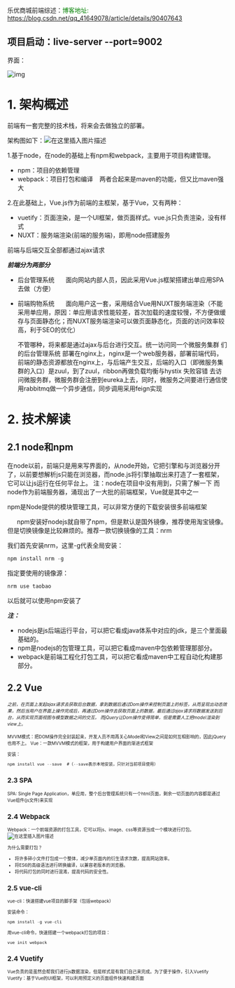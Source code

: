 乐优商城前端综述：<font color="green">博客地址:</font> https://blog.csdn.net/qq_41649078/article/details/90407643

## 项目启动：live-server --port=9002

界面：

![img](https://img-blog.csdnimg.cn/20190520152807473.png?) 

# 1. 架构概述

前端有一套完整的技术栈，将来会去做独立的部署。

架构图如下：![在这里插入图片描述](https://img-blog.csdnimg.cn/20190521153200324.png?)

1.基于node，在node的基础上有npm和webpack，主要用于项目构建管理。
  - npm：项目的依赖管理
  - webpack：项目打包和编译
      &ensp;  两者合起来是maven的功能，但又比maven强大

2.在此基础上，Vue.js作为前端的主框架，基于Vue，又有两种：
  - vuetify：页面渲染，是一个UI框架，做页面样式。vue.js只负责渲染，没有样式
  - NUXT：服务端渲染(前端的服务端)，即用node搭建服务

前端与后端交互全部都通过ajax请求

***前端分为两部分***
  - 后台管理系统 
&ensp;  &ensp; 面向网站内部人员，因此采用Vue.js框架搭建出单应用SPA去做（方便）
  - 前端购物系统
&ensp;  &ensp; 面向用户这一套，采用结合Vue用NUXT服务端渲染（不能采用单应用，原因：单应用请求性能较差，首次加载的速度较慢，不方便做缓存与页面静态化；而NUXT服务端渲染可以做页面静态化，页面的访问效率较高，利于SEO的优化）

	不管哪种，将来都是通过ajax与后台进行交互。统一访问同一个微服务集群	
	们的后台管理系统 部署在nginx上，nginx是一个web服务器，部署前端代码，前端的静态资源都放在nginx上，与后端产生交互，后端的入口（即微服务集群的入口）是zuul，到了zuul，ribbon再做负载均衡与hystix	失败容错	去访问微服务群，微服务群会注册到eureka上去，同时，微服务之间要进行通信使用rabbitmq做一个异步通信，同步调用采用feign实现

# 2. 技术解读
## 2.1 node和npm
在node以前，前端只是用来写界面的，从node开始，它把引擎和与浏览器分开了，以前要想解析js只能在浏览器，而node.js将引擎抽取出来打造了一套框架，它可以让js运行在任何平台上。
注：node在项目中没有用到，只需了解一下
而node作为前端服务器，涌现出了一大批的前端框架，Vue就是其中之一

npm是Node提供的模块管理工具，可以非常方便的下载安装很多前端框架

&ensp;  &ensp;  npm安装好nodejs就自带了npm，但是默认是国外镜像，推荐使用淘宝镜像。但是切换镜像是比较麻烦的。推荐一款切换镜像的工具：nrm

我们首先安装nrm，这里-g代表全局安装：

```java
npm install nrm -g
```
指定要使用的镜像源：

```java
nrm use taobao
```

以后就可以使用npm安装了

***注：***
- nodejs是js后端运行平台，可以把它看成java体系中对应的jdk，是三个里面最基础的。
- npm是nodejs的包管理工具，可以把它看成maven中包依赖管理那部分。
- webpack是前端工程化打包工具，可以把它看成maven中工程自动化构建那部分。
## 2.2 Vue
*<font size=1>之前，在页面上发起ajax请求去获取后台数据，拿到数据后通过Dom操作来控制页面上的标签，从而呈现出动态效果，然后当用户在界面上操作完成后，再通过Dom操作去获取页面上的数据，最后通过ajax请求将数据发送到后台，从而实现页面视图与模型数据之间的交互。
而jQuery让Dom操作变得简单，但是需要人工把model渲染到view上。*

MVVM模式：把DOM操作完全封装起来，开发人员不用再关心Model和View之间是如何互相影响的，因此jQuery也用不上。
Vue：一款MVVM模式的框架，用于构建用户界面的渐进式框架

安装：

```java
npm install vue --save  #（--save表示本地安装，只针对当前项目使用）
```

## 2.3 SPA
SPA: Single Page Application，单应用，整个后台管理系统只有一个html页面，剩余一切页面的内容都是通过Vue组件(js文件)来实现
## 2.4 Webpack
Webpack：一个前端资源的打包工具，它可以将js、image、css等资源当成一个模块进行打包。
![在这里插入图片描述](https://img-blog.csdnimg.cn/20190521154731102.png?)

为什么需要打包？

- 将许多碎小文件打包成一个整体，减少单页面内的衍生请求次数，提高网站效率。
- 将ES6的高级语法进行转换编译，以兼容老版本的浏览器。
- 将代码打包的同时进行混淆，提高代码的安全性。
## 2.5 vue-cli
vue-cli：快速搭建vue项目的脚手架（包括webpack）

安装命令：

```java
npm install -g vue-cli
```
用vue-cli命令，快速搭建一个webpack打包的项目：

```java
vue init webpack
```
## 2.4 Vuetify
Vue负责的是虽然会帮我们进行js数据渲染，但是样式是有我们自己来完成。为了便于操作，引入Vuetify
Vuetify：基于Vue的UI框架，可以利用预定义的页面组件快速构建页面

